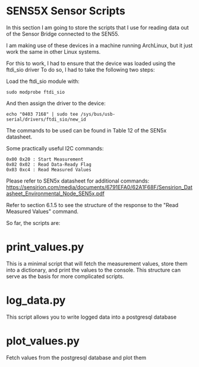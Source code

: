 # SENS5X Sensor Scripts

In this section I am going to store the scripts that I use for reading data out of the Sensor Bridge connected to the SEN55.

I am making use of these devices in a machine running ArchLinux, but it just work the same in other Linux systems.  

For this to work, I had to ensure that the device was loaded using the ftdi_sio driver
To do so, I had to take the following two steps:

Load the ftdi_sio module with:

```
sudo modprobe ftdi_sio
```

And then assign the driver to the device:

```
echo "0403 7168" | sudo tee /sys/bus/usb-serial/drivers/ftdi_sio/new_id
```


The commands to be used can be found in Table 12 of the SEN5x datasheet.

Some practically useful I2C commands:

```
0x00 0x20 : Start Measurement
0x02 0x02 : Read Data-Ready Flag
0x03 0xc4 : Read Measured Values
```


Please refer to  SEN5x datasheet for additional commands: https://sensirion.com/media/documents/6791EFA0/62A1F68F/Sensirion_Datasheet_Environmental_Node_SEN5x.pdf

Refer to section  6.1.5 to see the structure of the response to the "Read Measured Values" command.




So far, the scripts are:

# print_values.py

This is a minimal script that will fetch the measurement values, store them into a dictionary, and print the values to the console. This structure can serve as the basis for more complicated scripts. 

# log_data.py
This script allows you to write logged data into a postgresql database

# plot_values.py
Fetch values from the postgresql database and plot them
